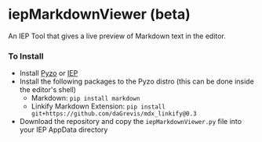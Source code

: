 iepMarkdownViewer (beta)
=================

An IEP Tool that gives a live preview of Markdown text in the editor.

### To Install
- Install [Pyzo](http://www.pyzo.org) or [IEP](http://www.iep-project.org/)
- Install the following packages to the Pyzo distro (this can be done inside the editor's shell)
  * Markdown: `pip install markdown` 
  * Linkify Markdown Extension: `pip install git+https://github.com/daGrevis/mdx_linkify@0.3`
- Download the repository and copy the `iepMarkdownViewer.py` file into your IEP AppData directory
